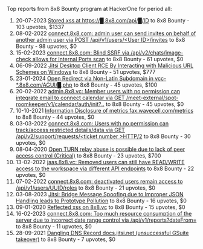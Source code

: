 Top reports from 8x8 Bounty program at HackerOne for period all:

1. 20-07-2023 [Stored xss at https://█.8x8.com/api/█/ID](https://hackerone.com/reports/2078490) to 8x8 Bounty - 103 upvotes, $1337
2. 08-02-2022 [connect.8x8.com: admin user can send invites on behalf of another admin user via POST /api/v1/users/\<User ID\>/invites](https://hackerone.com/reports/1474536) to 8x8 Bounty - 98 upvotes, $0
3. 15-02-2023 [connect.8x8.com: Blind SSRF via /api/v2/chats/image-check allows for Internal Ports scan](https://hackerone.com/reports/1875484) to 8x8 Bounty - 61 upvotes, $0
4. 06-09-2022 [Jitsi Desktop Client RCE By Interacting with Malicious URL Schemes on Windows](https://hackerone.com/reports/1692603) to 8x8 Bounty - 51 upvotes, $777
5. 23-01-2024 [Open Redirect via Non-Latin Subdomain in vcc-*.8x8.com/AGUI/█.php](https://hackerone.com/reports/2331473) to 8x8 Bounty - 45 upvotes, $100
6. 20-02-2022 [admin.8x8.vc: Member users with no permission can integrate email to connect calendar via GET /meet-external/spot-roomkeeper/v1/calendar/auth/init?..](https://hackerone.com/reports/1486310) to 8x8 Bounty - 45 upvotes, $0
7. 10-10-2021 [Information Disclosure of metrics fax.wavecell.com/metrics](https://hackerone.com/reports/1365076) to 8x8 Bounty - 44 upvotes, $0
8. 03-03-2022 [connect.8x8.com: Users with no permission can track/access restricted details/data via GET /api/v2/support/requests/\<ticket number \>HTTP/2](https://hackerone.com/reports/1499114) to 8x8 Bounty - 30 upvotes, $0
9. 08-04-2020 [Open TURN relay abuse is possible due to lack of peer access control (Critical)](https://hackerone.com/reports/843256) to 8x8 Bounty - 23 upvotes, $700
10. 13-02-2022 [jaas.8x8.vc: Removed users can still have READ/WRITE access to the workspace via different API endpoints](https://hackerone.com/reports/1479894) to 8x8 Bounty - 22 upvotes, $0
11. 07-02-2022 [connect.8x8.com: deactivated users remain access to /api/v1/users/UUID/roles](https://hackerone.com/reports/1473071) to 8x8 Bounty - 21 upvotes, $0
12. 03-08-2023 [Jitsi: Bridge Message Spoofing due to Improper JSON Handling leads to Prototype Pollution](https://hackerone.com/reports/2095061) to 8x8 Bounty - 16 upvotes, $0
13. 09-01-2020 [Reflected xss on 8x8.vc](https://hackerone.com/reports/771110) to 8x8 Bounty - 15 upvotes, $0
14. 16-02-2023 [connect.8x8.com: Too much resource consumption of the server due to incorrect date range control via /api/v1/reports?dateFrom=](https://hackerone.com/reports/1877185) to 8x8 Bounty - 11 upvotes, $0
15. 28-09-2021 [Dangling DNS Record docs.jitsi.net (unsuccessful GSuite takeover)](https://hackerone.com/reports/1354066) to 8x8 Bounty - 7 upvotes, $0
